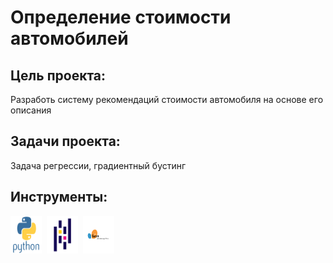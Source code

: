 # Определение стоимости автомобилей
## Цель проекта:
Разработь систему рекомендаций стоимости автомобиля на основе его описания
## Задачи проекта:
Задача регрессии, градиентный бустинг
## Инструменты:
<div>
  <img src="https://github.com/devicons/devicon/blob/master/icons/python/python-original-wordmark.svg" title="React" alt="React" width="50" height="60"/>&nbsp;
  <img src="https://github.com/devicons/devicon/blob/master/icons/pandas/pandas-original.svg" width="50" height="60"/>&nbsp;
  <img src="https://github.com/scikit-learn/scikit-learn/blob/main/doc/logos/scikit-learn-logo.svg" title="React" alt="React" width="50" height="60"/>&nbsp;
</div>
